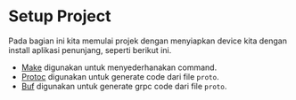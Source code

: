 # Setup Project
Pada bagian ini kita memulai projek dengan menyiapkan device kita dengan install aplikasi penunjang, seperti berikut ini.

- [Make](https://gnuwin32.sourceforge.net/packages/make.htm) digunakan untuk menyederhanakan command.
- [Protoc](https://github.com/protocolbuffers/protobuf/releases) digunakan untuk generate code dari file `proto`.
- [Buf](https://buf.build/docs/cli/installation/) digunakan untuk generate grpc code dari file `proto`.